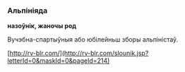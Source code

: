 ### Альпініяда
**назоўнік, жаночы род**

Вучэбна-спартыўныя або юбілейньш зборы альпіністаў.

<a rel="author">[http://rv-blr.com/](http://rv-blr.com/slounik.jsp?letterId=0&maskId=0&pageId=214)</a>
